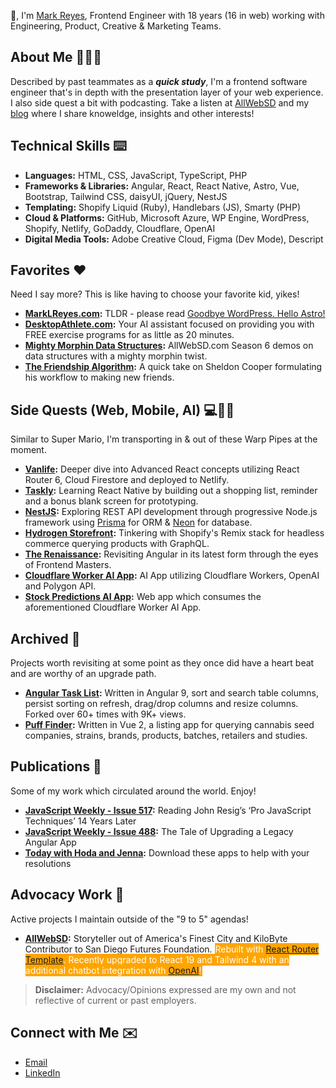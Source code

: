 👋, I'm [Mark Reyes](https://marklreyes.com/about/), Frontend Engineer with 18 years (16 in web) working with Engineering, Product, Creative & Marketing Teams.

## About Me 👨🏾‍💻
Described by past teammates as a ***quick study***, I'm a frontend software engineer that's in depth with the presentation layer of your web experience. I also side quest a bit with podcasting. Take a listen at [AllWebSD](https://www.allwebsd.com/) and my [blog](https://marklreyes.com/blog/) where I share knoweldge, insights and other interests!

## Technical Skills ⌨️
* **Languages:** HTML, CSS, JavaScript, TypeScript, PHP
* **Frameworks & Libraries:** Angular, React, React Native, Astro, Vue, Bootstrap, Tailwind CSS, daisyUI, jQuery, NestJS
* **Templating:** Shopify Liquid (Ruby), Handlebars (JS), Smarty (PHP)
* **Cloud & Platforms:** GitHub, Microsoft Azure, WP Engine, WordPress, Shopify, Netlify, GoDaddy, Cloudflare, OpenAI
* **Digital Media Tools:** Adobe Creative Cloud, Figma (Dev Mode), Descript

## Favorites ❤️
Need I say more? This is like having to choose your favorite kid, yikes!
* **[MarkLReyes.com](https://marklreyes.com):** TLDR - please read [Goodbye WordPress. Hello Astro!](https://marklreyes.com/blog/goodbye-wordpress-hello-astro/)
* **[DesktopAthlete.com](https://desktopathlete.com):** Your AI assistant focused on providing you with FREE exercise programs for as little as 20 minutes.
* **[Mighty Morphin Data Structures](https://github.com/marklreyes/mighty-morphin-data-structures):** AllWebSD.com Season 6 demos on data structures with a mighty morphin twist.
* **[The Friendship Algorithm](https://github.com/marklreyes/The-Friendship-Algorithm):** A quick take on Sheldon Cooper formulating his workflow to making new friends.

## Side Quests (Web, Mobile, AI) 💻📱🤖
Similar to Super Mario, I'm transporting in & out of these Warp Pipes at the moment.
* **[Vanlife](https://github.com/marklreyes/van-life):** Deeper dive into Advanced React concepts utilizing React Router 6, Cloud Firestore and deployed to Netlify.
* **[Taskly](https://github.com/marklreyes/taskly):** Learning React Native by building out a shopping list, reminder and a bonus blank screen for prototyping.
* **[NestJS](https://github.com/marklreyes/NestJS-restapi):** Exploring REST API development through progressive Node.js framework using [Prisma](https://www.prisma.io/) for ORM & [Neon](https://neon.tech/) for database.
* **[Hydrogen Storefront](https://github.com/marklreyes/hydrogen-storefront):** Tinkering with Shopify's Remix stack for headless commerce querying products with GraphQL.
* **[The Renaissance](https://github.com/marklreyes/angular-fundamentals-lessons):** Revisiting Angular in its latest form through the eyes of Frontend Masters.
* **[Cloudflare Worker AI App](https://github.com/marklreyes/AI-App):** AI App utilizing Cloudflare Workers, OpenAI and Polygon API.
* **[Stock Predictions AI App](https://github.com/marklreyes/stock-predictions-ai-app-main):** Web app which consumes the aforementioned Cloudflare Worker AI App.

## Archived 📌
Projects worth revisiting at some point as they once did have a heart beat and are worthy of an upgrade path.
* **[Angular Task List](https://github.com/marklreyes/angular-tasklist-ng9):** Written in Angular 9, sort and search table columns, persist sorting on refresh, drag/drop columns and resize columns. Forked over 60+ times with 9K+ views.
* **[Puff Finder](https://github.com/marklreyes/puff-provisions-puff-finder):** Written in Vue 2, a listing app for querying cannabis seed companies, strains, brands, products, batches, retailers and studies. 

## Publications 📰
Some of my work which circulated around the world. Enjoy!
* **[JavaScript Weekly - Issue 517](https://javascriptweekly.com/issues/517):** Reading John Resig’s ‘Pro JavaScript Techniques’ 14 Years Later
* **[JavaScript Weekly - Issue 488](https://javascriptweekly.com/issues/488):** The Tale of Upgrading a Legacy Angular App
* **[Today with Hoda and Jenna](https://www.marklreyes.com/blog/sleepscore-animated-aura/):** Download these apps to help with your resolutions

## Advocacy Work 📣
Active projects I maintain outside of the "9 to 5" agendas!
* **[AllWebSD](https://allwebsd.com/):** Storyteller out of America's Finest City and KiloByte Contributor to San Diego Futures Foundation. <span style="color: white; background: orange; padding: 1px;">Rebuilt with [React Router Template](https://github.com/netlify/react-router-template). Recently upgraded to React 19 and Tailwind 4 with an additional chatbot integration with [OpenAI](https://allwebsd.com/chat)!</span>

> **Disclaimer:** Advocacy/Opinions expressed are my own and not reflective of current or past employers.

## Connect with Me ✉️
* [Email](mailto:mr@marklreyes.com)
* [LinkedIn](https://www.linkedin.com/in/marklreyes)



<!--
**marklreyes/marklreyes** is a ✨ _special_ ✨ repository because its `README.md` (this file) appears on your GitHub profile.

Here are some ideas to get you started:

- 🔭 I’m currently working on ...
- 🌱 I’m currently learning ...
- 👯 I’m looking to collaborate on ...
- 🤔 I’m looking for help with ...
- 💬 Ask me about ...
- 📫 How to reach me: ...
- 😄 Pronouns: ...
- ⚡ Fun fact: ...
-->
